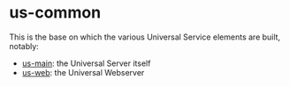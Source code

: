 # us-common
This is the base on which the various Universal Service elements are built, notably:
* [us-main](https://github.com/Olivier-Boudeville/us-main/): the Universal Server itself
* [us-web](https://github.com/Olivier-Boudeville/us-web/): the Universal Webserver

